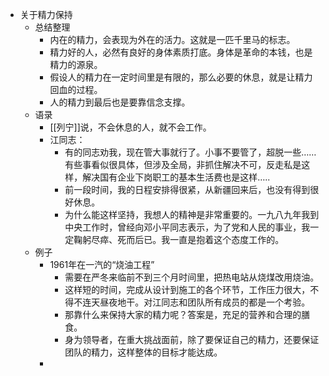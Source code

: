- 关于精力保持
	- 总结整理
		- 内在的精力，会表现为外在的活力。这就是一匹千里马的标志。
		- 精力好的人，必然有良好的身体素质打底。身体是革命的本钱，也是精力的源泉。
		- 假设人的精力在一定时间里是有限的，那么必要的休息，就是让精力回血的过程。
		- 人的精力到最后也是要靠信念支撑。
	- 语录
		- [[列宁]]说，不会休息的人，就不会工作。
		- 江同志：
			- 有的同志劝我，现在管大事就行了。小事不要管了，超脱一些……有些事看似很具体，但涉及全局，非抓住解决不可，反走私是这样，解决国有企业下岗职工的基本生活费也是这样…..
			- 前一段时间，我的日程安排得很紧，从新疆回来后，也没有得到很好休息。
			- 为什么能这样坚持，我想人的精神是非常重要的。一九八九年我到中央工作时，曾经向邓小平同志表示，为了党和人民的事业，我一定鞠躬尽瘁、死而后已。我一直是抱着这个态度工作的。
	- 例子
		- 1961年在一汽的“烧油工程”
			- 需要在严冬来临前不到三个月时间里，把热电站从烧煤改用烧油。
			- 这样短的时间，完成从设计到施工的各个环节，工作压力很大，不得不连天昼夜地干。对江同志和团队所有成员的都是一个考验。
			- 那靠什么来保持大家的精力呢？答案是，充足的营养和合理的膳食。
			- 身为领导者，在重大挑战面前，除了要保证自己的精力，还要保证团队的精力，这样整体的目标才能达成。
		-